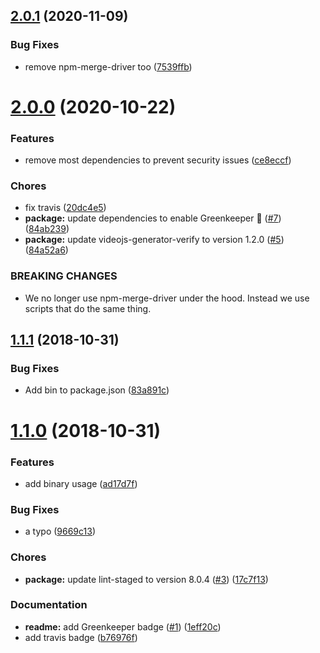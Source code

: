<a name="2.0.1"></a>
## [2.0.1](https://github.com/brandonocasey/npm-merge-driver-install/compare/v2.0.0...v2.0.1) (2020-11-09)

### Bug Fixes

* remove npm-merge-driver too ([7539ffb](https://github.com/brandonocasey/npm-merge-driver-install/commit/7539ffb))

<a name="2.0.0"></a>
# [2.0.0](https://github.com/brandonocasey/npm-merge-driver-install/compare/v1.1.1...v2.0.0) (2020-10-22)

### Features

* remove most dependencies to prevent security issues ([ce8eccf](https://github.com/brandonocasey/npm-merge-driver-install/commit/ce8eccf))

### Chores

* fix travis ([20dc4e5](https://github.com/brandonocasey/npm-merge-driver-install/commit/20dc4e5))
* **package:** update dependencies to enable Greenkeeper 🌴 ([#7](https://github.com/brandonocasey/npm-merge-driver-install/issues/7)) ([84ab239](https://github.com/brandonocasey/npm-merge-driver-install/commit/84ab239))
* **package:** update videojs-generator-verify to version 1.2.0 ([#5](https://github.com/brandonocasey/npm-merge-driver-install/issues/5)) ([84a52a6](https://github.com/brandonocasey/npm-merge-driver-install/commit/84a52a6))


### BREAKING CHANGES

* We no longer use npm-merge-driver under the hood.
Instead we use scripts that do the same thing.

<a name="1.1.1"></a>
## [1.1.1](https://github.com/brandonocasey/npm-merge-driver-install/compare/v1.1.0...v1.1.1) (2018-10-31)

### Bug Fixes

* Add bin to package.json ([83a891c](https://github.com/brandonocasey/npm-merge-driver-install/commit/83a891c))

<a name="1.1.0"></a>
# [1.1.0](https://github.com/brandonocasey/npm-merge-driver-install/compare/v1.0.0...v1.1.0) (2018-10-31)

### Features

* add binary usage ([ad17d7f](https://github.com/brandonocasey/npm-merge-driver-install/commit/ad17d7f))

### Bug Fixes

* a typo ([9669c13](https://github.com/brandonocasey/npm-merge-driver-install/commit/9669c13))

### Chores

* **package:** update lint-staged to version 8.0.4 ([#3](https://github.com/brandonocasey/npm-merge-driver-install/issues/3)) ([17c7f13](https://github.com/brandonocasey/npm-merge-driver-install/commit/17c7f13))

### Documentation

* **readme:** add Greenkeeper badge ([#1](https://github.com/brandonocasey/npm-merge-driver-install/issues/1)) ([1eff20c](https://github.com/brandonocasey/npm-merge-driver-install/commit/1eff20c))
* add travis badge ([b76976f](https://github.com/brandonocasey/npm-merge-driver-install/commit/b76976f))

